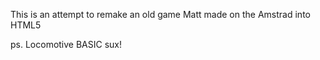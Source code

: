 This is an attempt to remake an old game Matt made on the Amstrad into HTML5

ps. Locomotive BASIC sux!

